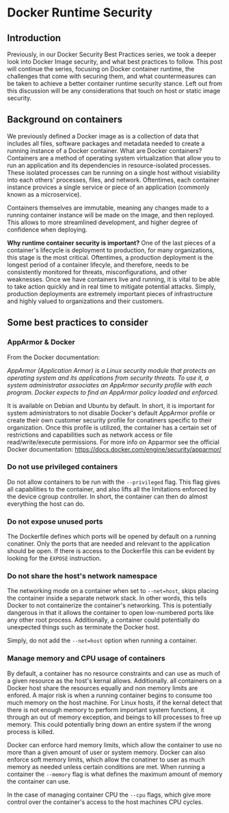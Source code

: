 # Docker Runtime Security

## Introduction

Previously, in our Docker Security Best Practices series, we took a deeper look into Docker Image security, and what best practices to follow. This post will continue the series, focusing on Docker container runtime, the challenges that come with securing them, and what countermeasures can be taken to achieve a better container runtime security stance. Left out from this discussion will be any considerations that touch on host or static image security.

## Background on containers

We previously defined a Docker image as is a collection of data that includes all files, software packages and metadata needed to create a running instance of a Docker container. What are Docker containers? Containers are a method of operating system virtualization that allow you to run an application and its dependencies in resource-isolated processes. These isolated processes can be running on a single host without visiability into each others' processes, files, and network. Oftentimes, each container instance provices a single service or piece of an application (commonly known as a microservice). 

Containers themselves are immutable, meaning any changes made to a running container instance will be made on the image, and then reployed. This allows to more streamlined development, and higher degree of confidence when deploying. 

**Why runtime container security is important?** One of the last pieces of a container's lifecycle is deployment to production, for many organizations, this stage is the most critical. Oftentimes, a production deployment is the longest period of a container lifecyle, and therefore, needs to be consistently monitored for threats, misconfigurations, and other weaknesses. Once we have containers live and running, it is vital to be able to take action quickly and in real time to mitigate potential attacks. Simply, production deployments are extremely important pieces of infrastructure and highly valued to organizations and their customers. 

## Some best practices to consider

### AppArmor & Docker

From the Docker documentation: 

*AppArmor (Application Armor) is a Linux security module that protects an operating system and its applications from security threats. To use it, a system administrator associates an AppArmor security profile with each program. Docker expects to find an AppArmor policy loaded and enforced.*

It is available on Debian and Ubuntu by default. In short, it is important for system administrators to not disable Docker's default AppArmor profile or create their own customer security profile for conatiners specific to their organization. Once this profile is utilized, the container has a certain set of restrictions and capabilities such as network access or file read/write/execute permissions. For more info on Apparmor see the official Docker documentation: https://docs.docker.com/engine/security/apparmor/

### Do not use privileged containers

Do not allow containers to be run with the `--privileged` flag. This flag gives all capabilities to the container, and also lifts all the limitations enforced by the device cgroup controller. In short, the container can then do almost everything the host can do. 

### Do not expose unused ports

The Dockerfile defines which ports will be opened by default on a running conatiner. Only the ports that are needed and relevant to the application should be open. If there is access to the Dockerfile this can be evident by looking for the `EXPOSE` instruction. 

### Do not share the host's network namespace

The networking mode on a container when set to `--net=host`, skips placing the container inside a separate network stack. In other words, this tells Docker to not containerize the container's networking. This is potentially dangerous in that it allows the container to open low-numbered ports like any other root process. Additionally, a container could potentially do unexpected things such as terminate the Docker host. 

Simply, do not add the `--net=host` option when running a container. 

### Manage memory and CPU usage of containers 

By default, a container has no resource constraints and can use as much of a given resource as the host's kernal allows. Additionally. all containers on a Docker host share the resources equally and non memory limits are enfored. A major risk is when a running container begins to consume too much memory on the host machine. For Linux hosts, if the kernal detect that there is not enough memory to perform important system functions, it through an out of memory exception, and beings to kill processes to free up memory. This could potentially bring down an entire system if the wrong process is killed. 

Docker can enforce hard memory limits, which allow the container to use no more than a given amount of user or system memory. Docker can also enforce soft memory limits, which allow the conatiner to user as much memory as needed unless certain conditions are met. When running a container the `--memory` flag is what defines the maximum amount of memory the container can use. 

In the case of managing container CPU the `--cpu` flags, which give more control over the container's access to the host machines CPU cycles.